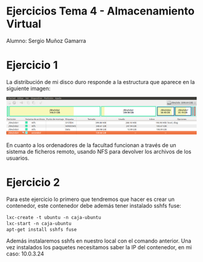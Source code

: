 # Ejercicios Tema 4 - Almacenamiento Virtual

Alumno: Sergio Muñoz Gamarra

# Ejercicio 1

La distribución de mi disco duro responde a la estructura que aparece en la siguiente imagen:

![Ejercicio1a](https://github.com/SergioMGamarra/IV---13-14/blob/master/imgTema4/ej1-a.png?raw=true)


En cuanto a los ordenadores de la facultad funcionan a través de un sistema de ficheros remoto, usando NFS para devolver los archivos de los usuarios.

# Ejercicio 2

Para este ejercicio lo primero que tendremos que hacer es crear un contenedor, este contenedor debe además tener instalado sshfs fuse:

    lxc-create -t ubuntu -n caja-ubuntu
    lxc-start -n caja-ubuntu
    apt-get install sshfs fuse
    
Además instalaremos sshfs en nuestro local con el comando anterior.
Una vez instalados los paquetes necesitamos saber la IP del contenedor, en mi caso: 10.0.3.24
